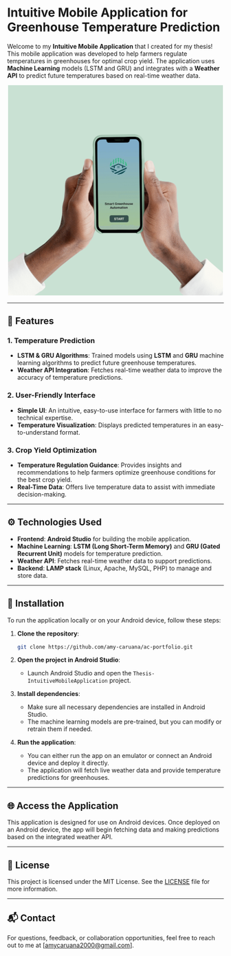 
# Intuitive Mobile Application for Greenhouse Temperature Prediction

Welcome to my **Intuitive Mobile Application** that I created for my thesis! This mobile application was developed to help farmers regulate temperatures in greenhouses for optimal crop yield. The application uses **Machine Learning** models (LSTM and GRU) and integrates with a **Weather API** to predict future temperatures based on real-time weather data.

<p align="center">
  <img src="https://github.com/amy-caruana/ac-portfolio/blob/main/Projects/Thesis-IntuitiveMobileApplication/Figures/Overview.png" width="500"/>
</p>

---

## 🌟 Features

### **1. Temperature Prediction**
- **LSTM & GRU Algorithms**: Trained models using **LSTM** and **GRU** machine learning algorithms to predict future greenhouse temperatures.
- **Weather API Integration**: Fetches real-time weather data to improve the accuracy of temperature predictions.

### **2. User-Friendly Interface**
- **Simple UI**: An intuitive, easy-to-use interface for farmers with little to no technical expertise.
- **Temperature Visualization**: Displays predicted temperatures in an easy-to-understand format.

### **3. Crop Yield Optimization**
- **Temperature Regulation Guidance**: Provides insights and recommendations to help farmers optimize greenhouse conditions for the best crop yield.
- **Real-Time Data**: Offers live temperature data to assist with immediate decision-making.

---

## ⚙️ Technologies Used

- **Frontend**: **Android Studio** for building the mobile application.
- **Machine Learning**: **LSTM (Long Short-Term Memory)** and **GRU (Gated Recurrent Unit)** models for temperature prediction.
- **Weather API**: Fetches real-time weather data to support predictions.
- **Backend**: **LAMP stack** (Linux, Apache, MySQL, PHP) to manage and store data.

---

## 🚀 Installation

To run the application locally or on your Android device, follow these steps:

1. **Clone the repository**:
   ```bash
   git clone https://github.com/amy-caruana/ac-portfolio.git
   ```

2. **Open the project in Android Studio**:
   - Launch Android Studio and open the `Thesis-IntuitiveMobileApplication` project.

3. **Install dependencies**:
   - Make sure all necessary dependencies are installed in Android Studio.
   - The machine learning models are pre-trained, but you can modify or retrain them if needed.

4. **Run the application**:
   - You can either run the app on an emulator or connect an Android device and deploy it directly.
   - The application will fetch live weather data and provide temperature predictions for greenhouses.

---

## 🌐 Access the Application

This application is designed for use on Android devices. Once deployed on an Android device, the app will begin fetching data and making predictions based on the integrated weather API.

---

## 📝 License

This project is licensed under the MIT License. See the [LICENSE](https://github.com/amy-caruana/ac-portfolio/blob/main/Projects/Thesis-IntuitiveMobileApplication/LICENSE.txt) file for more information.


---

## 📬 Contact

For questions, feedback, or collaboration opportunities, feel free to reach out to me at [amycaruana2000@gmail.com].
